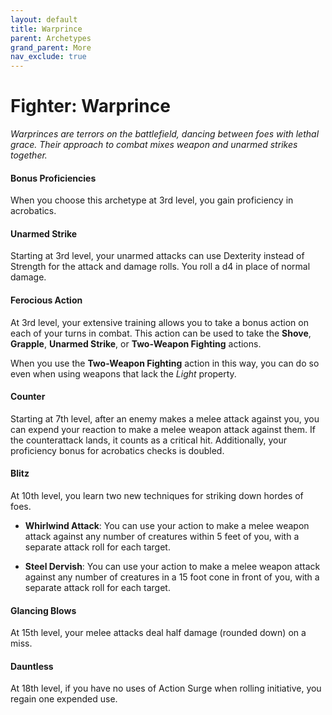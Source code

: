 ```yaml
---
layout: default
title: Warprince
parent: Archetypes
grand_parent: More
nav_exclude: true
---
```


# Fighter: Warprince

_Warprinces are terrors on the battlefield, dancing between foes with lethal grace. Their approach to combat mixes weapon and unarmed strikes together._

#### Bonus Proficiencies
When you choose this archetype at 3rd level, you gain proficiency in acrobatics. 


#### Unarmed Strike
Starting at 3rd level, your unarmed attacks can use Dexterity instead of Strength for the attack and damage rolls. You roll a d4 in place of normal damage.


#### Ferocious Action
At 3rd level, your extensive training allows you to take a bonus action on each of your turns in combat. This action can be used to take the **Shove**, **Grapple**, **Unarmed Strike**, or **Two-Weapon Fighting** actions.

When you use the **Two-Weapon Fighting** action in this way, you can do so even when using weapons that lack the _Light_ property.


#### Counter
Starting at 7th level, after an enemy makes a melee attack against you, you can expend your reaction to make a melee weapon attack against them. If the counterattack lands, it counts as a critical hit. Additionally, your proficiency bonus for acrobatics checks is doubled.


#### Blitz
At 10th level, you learn two new techniques for striking down hordes of foes.

* **Whirlwind Attack**: You can use your action to make a melee weapon attack against any number of creatures within 5 feet of you, with a separate attack roll for each target.

* **Steel Dervish**: You can use your action to make a melee weapon attack against any number of creatures in a 15 foot cone in front of you, with a separate attack roll for each target.


#### Glancing Blows
At 15th level, your melee attacks deal half damage (rounded down) on a miss. 


#### Dauntless
At 18th level, if you have no uses of Action Surge when rolling initiative, you regain one expended use.